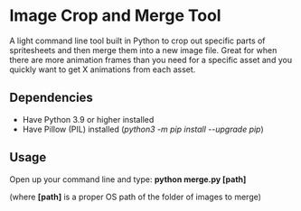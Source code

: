 # Image Crop and Merge Tool
 
A light command line tool built in Python to crop out specific parts of spritesheets and then merge them into a new image file. Great for when there are more animation frames than you need for a specific asset and you quickly want to get X animations from each asset.

## Dependencies

- Have Python 3.9 or higher installed
- Have Pillow (PIL) installed (_python3 -m pip install --upgrade pip_)

## Usage

Open up your command line and type: 
**python merge.py [path]** 

(where **[path]** is a proper OS path of the folder of images to merge)


